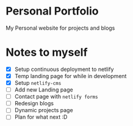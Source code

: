 # Personal Portfolio

My Personal website for projects and blogs

# Notes to myself

- [x] Setup continuous deployment to netlify
- [x] Temp landing page for while in development
- [x] Setup `netlify-cms`
- [ ] Add new Landing page
- [ ] Contact page with `netlify forms`
- [ ] Redesign blogs
- [ ] Dynamic projects page 
- [ ] Plan for what next :D
